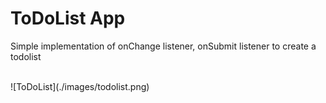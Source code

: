 # ToDoList App

Simple implementation of onChange listener, onSubmit listener to create a todolist

<br/>
![ToDoList](./images/todolist.png)
